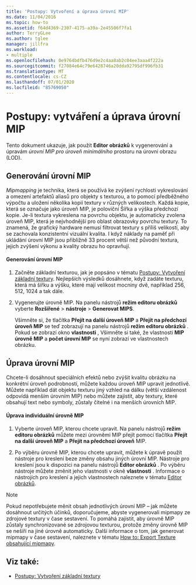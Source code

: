 ```yaml
---
title: 'Postupy: Vytvoření a úprava úrovní MIP'
ms.date: 11/04/2016
ms.topic: how-to
ms.assetid: f64d4369-2307-4175-a39a-2e45506f7fa1
author: TerryGLee
ms.author: tglee
manager: jillfra
ms.workload:
- multiple
ms.openlocfilehash: 0e9764bdfb476d9e2c4aa8ab2c04ee3aaa4f222a
ms.sourcegitcommit: f27084e64c79e6428746a20dda92795df996fb31
ms.translationtype: MT
ms.contentlocale: cs-CZ
ms.lasthandoff: 07/01/2020
ms.locfileid: "85769050"
---
```

# <a name="how-to-create-and-modify-mip-levels"></a>Postupy: vytváření a úprava úrovní MIP
Tento dokument ukazuje, jak použít **Editor obrázků** k vygenerování a úpravám *úrovní MIP pro úroveň minimálního* prostoru na úrovni obrazu (LOD).

## <a name="generating-mip-levels"></a>Generování úrovní MIP
*Mipmapping* je technika, která se používá ke zvýšení rychlosti vykreslování a omezení artefaktů aliasů pro objekty s texturou, a to pomocí předběžného výpočtu a uložení několika kopií textury v různých velikostech. Každá kopie, která se označuje jako úroveň MIP, je poloviční Šířka a výška předchozí kopie. Je-li textura vykreslena na povrchu objektu, je automaticky zvolena úroveň MIP, která je nejvhodnější pro oblast obrazovky povrchu textury. To znamená, že grafický hardware nemusí filtrovat textury s příliš velikostí, aby se zachovala konzistentní vizuální kvalita. I když náklady na paměť při ukládání úrovní MIP jsou přibližně 33 procent větší než původní textura, jejich zvýšení výkonu a kvality obrazu ho opravňují.

#### <a name="to-generate-mip-levels"></a>Generování úrovní MIP

1. Začněte základní texturou, jak je popsáno v tématu [Postupy: Vytvoření základní textury](../designers/how-to-create-a-basic-texture.md). Nejlepších výsledků dosáhnete, když zadáte texturu, která má šířku a výšku, které mají velikost mocniny dvě, například 256, 512, 1024 a tak dále.

2. Vygenerujte úrovně MIP. Na panelu nástrojů **režim editoru obrázků** vyberte **Rozšířené**  >  **nástroje**  >  **Generovat MIPS**.

     Všimněte si, že tlačítka **Přejít na další úroveň MIP** a **Přejít na předchozí úroveň MIP** se teď zobrazují na panelu nástrojů **režim editoru obrázků** . Pokud se zobrazí okno **vlastnosti** , Všimněte si také, že vlastnosti **MIP úrovně MIP** a **počet úrovní MIP** se nyní zobrazí ve vlastnostech obrázku.

## <a name="modifying-mip-levels"></a>Úprava úrovní MIP
Chcete-li dosáhnout speciálních efektů nebo zvýšit kvalitu obrázku na konkrétní úroveň podrobností, můžete každou úroveň MIP upravit jednotlivě. Můžete například dát objektu texturu jiný vzhled na dálku (větší vzdálenost odpovídá menším úrovním MIP) nebo můžete zajistit, aby textury, které obsahují text nebo symboly, zůstaly čitelné i na menších úrovních MIP.

#### <a name="to-modify-an-individual-mip-level"></a>Úprava individuální úrovně MIP

1. Vyberte úroveň MIP, kterou chcete upravit. Na panelu nástrojů **režim editoru obrázků** můžete mezi úrovněmi MIP přejít pomocí tlačítka **Přejít na další úroveň MIP** a **Přejít na předchozí úroveň** MIP.

2. Po výběru úrovně MIP, kterou chcete upravit, můžete k úpravě použít nástroje pro kreslení beze změny obsahu jiných úrovní MIP. Nástroje pro kreslení jsou k dispozici na panelu nástrojů **Editor obrázků** . Po výběru nástroje můžete změnit jeho vlastnosti v okně **vlastnosti** . Informace o nástrojích pro kreslení a jejich vlastnostech naleznete v tématu [Editor obrázků](../designers/image-editor.md).

> [!NOTE]
> Pokud nepotřebujete měnit obsah jednotlivých úrovní MIP – jak můžete dosáhnout určitých účinků, doporučujeme, abyste vygenerovali mipmapy ze zdrojové textury v čase sestavení. To pomáhá zajistit, aby úrovně MIP zůstaly synchronizované se zdrojovou texturou, protože změny úrovně MIP se nešíří na jiné úrovně automaticky. Další informace o tom, jak generovat mipmapy v čase sestavení, naleznete v tématu [How to: Export Texture obsahující mipmapy](../designers/how-to-export-a-texture-that-contains-mipmaps.md).

## <a name="see-also"></a>Viz také:

- [Postupy: Vytvoření základní textury](../designers/how-to-create-a-basic-texture.md)
